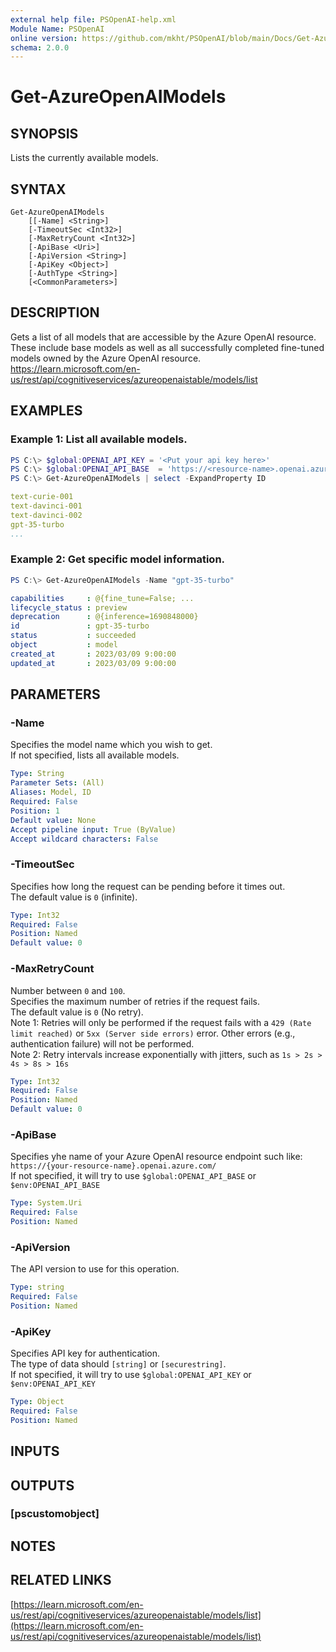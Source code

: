 ```yaml
---
external help file: PSOpenAI-help.xml
Module Name: PSOpenAI
online version: https://github.com/mkht/PSOpenAI/blob/main/Docs/Get-AzureOpenAIModels.md
schema: 2.0.0
---
```


# Get-AzureOpenAIModels

## SYNOPSIS
Lists the currently available models.

## SYNTAX

```
Get-AzureOpenAIModels
    [[-Name] <String>]
    [-TimeoutSec <Int32>]
    [-MaxRetryCount <Int32>]
    [-ApiBase <Uri>]
    [-ApiVersion <String>]
    [-ApiKey <Object>]
    [-AuthType <String>]
    [<CommonParameters>]
```

## DESCRIPTION
Gets a list of all models that are accessible by the Azure OpenAI resource. These include base models as well as all successfully completed fine-tuned models owned by the Azure OpenAI resource.  
https://learn.microsoft.com/en-us/rest/api/cognitiveservices/azureopenaistable/models/list

## EXAMPLES

### Example 1: List all available models.
```PowerShell
PS C:\> $global:OPENAI_API_KEY = '<Put your api key here>'
PS C:\> $global:OPENAI_API_BASE  = 'https://<resource-name>.openai.azure.com/'
PS C:\> Get-AzureOpenAIModels | select -ExpandProperty ID
```
```yaml
text-curie-001
text-davinci-001
text-davinci-002
gpt-35-turbo
...
```

### Example 2: Get specific model information.
```PowerShell
PS C:\> Get-AzureOpenAIModels -Name "gpt-35-turbo"
```
```yaml
capabilities     : @{fine_tune=False; ...
lifecycle_status : preview
deprecation      : @{inference=1690848000}
id               : gpt-35-turbo
status           : succeeded
object           : model
created_at       : 2023/03/09 9:00:00
updated_at       : 2023/03/09 9:00:00
```

## PARAMETERS

### -Name
Specifies the model name which you wish to get.  
If not specified, lists all available models.

```yaml
Type: String
Parameter Sets: (All)
Aliases: Model, ID
Required: False
Position: 1
Default value: None
Accept pipeline input: True (ByValue)
Accept wildcard characters: False
```

### -TimeoutSec
Specifies how long the request can be pending before it times out.  
The default value is `0` (infinite).

```yaml
Type: Int32
Required: False
Position: Named
Default value: 0
```

### -MaxRetryCount
Number between `0` and `100`.  
Specifies the maximum number of retries if the request fails.  
The default value is `0` (No retry).  
Note 1: Retries will only be performed if the request fails with a `429 (Rate limit reached)` or `5xx (Server side errors)` error. Other errors (e.g., authentication failure) will not be performed.  
Note 2: Retry intervals increase exponentially with jitters, such as `1s > 2s > 4s > 8s > 16s`

```yaml
Type: Int32
Required: False
Position: Named
Default value: 0
```

### -ApiBase
Specifies yhe name of your Azure OpenAI resource endpoint such like: 
`https://{your-resource-name}.openai.azure.com/`  
If not specified, it will try to use `$global:OPENAI_API_BASE` or `$env:OPENAI_API_BASE`

```yaml
Type: System.Uri
Required: False
Position: Named
```

### -ApiVersion
The API version to use for this operation.  

```yaml
Type: string
Required: False
Position: Named
```

### -ApiKey
Specifies API key for authentication.  
The type of data should `[string]` or `[securestring]`.  
If not specified, it will try to use `$global:OPENAI_API_KEY` or `$env:OPENAI_API_KEY`

```yaml
Type: Object
Required: False
Position: Named
```

## INPUTS

## OUTPUTS

### [pscustomobject]

## NOTES

## RELATED LINKS

[https://learn.microsoft.com/en-us/rest/api/cognitiveservices/azureopenaistable/models/list](https://learn.microsoft.com/en-us/rest/api/cognitiveservices/azureopenaistable/models/list)

